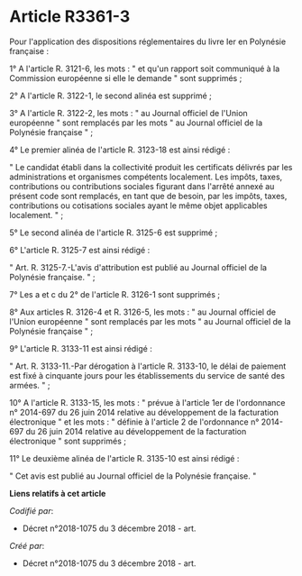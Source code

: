 # Article R3361-3

Pour l'application des dispositions réglementaires du livre Ier en Polynésie française : 

1° A l'article R. 3121-6, les mots : " et qu'un rapport soit communiqué à la Commission européenne si elle le demande " sont
supprimés ; 

2° A l'article R. 3122-1, le second alinéa est supprimé ; 

3° A l'article R. 3122-2, les mots : " au Journal officiel de l'Union européenne " sont remplacés par les mots " au Journal
officiel de la Polynésie française " ; 

4° Le premier alinéa de l'article R. 3123-18 est ainsi rédigé : 

" Le candidat établi dans la collectivité produit les certificats délivrés par les administrations et organismes compétents
localement. Les impôts, taxes, contributions ou contributions sociales figurant dans l'arrêté annexé au présent code sont
remplacés, en tant que de besoin, par les impôts, taxes, contributions ou cotisations sociales ayant le même objet
applicables localement. " ; 

5° Le second alinéa de l'article R. 3125-6 est supprimé ; 

6° L'article R. 3125-7 est ainsi rédigé : 

" Art. R. 3125-7.-L'avis d'attribution est publié au Journal officiel de la Polynésie française. " ; 

7° Les a et c du 2° de l'article R. 3126-1 sont supprimés ; 

8° Aux articles R. 3126-4 et R. 3126-5, les mots : " au Journal officiel de l'Union européenne " sont remplacés par les mots
" au Journal officiel de la Polynésie française " ; 

9° L'article R. 3133-11 est ainsi rédigé : 

" Art. R. 3133-11.-Par dérogation à l'article R. 3133-10, le délai de paiement est fixé à cinquante jours pour les
établissements du service de santé des armées. " ; 

10° A l'article R. 3133-15, les mots : " prévue à l'article 1er de l'ordonnance n° 2014-697 du 26 juin 2014 relative au
développement de la facturation électronique " et les mots : " définie à l'article 2 de l'ordonnance n° 2014-697 du 26 juin
2014 relative au développement de la facturation électronique " sont supprimés ; 

11° Le deuxième alinéa de l'article R. 3135-10 est ainsi rédigé : 

" Cet avis est publié au Journal officiel de la Polynésie française. "

**Liens relatifs à cet article**

_Codifié par_:

  - Décret n°2018-1075 du 3 décembre 2018 - art.

_Créé par_:

  - Décret n°2018-1075 du 3 décembre 2018 - art.
